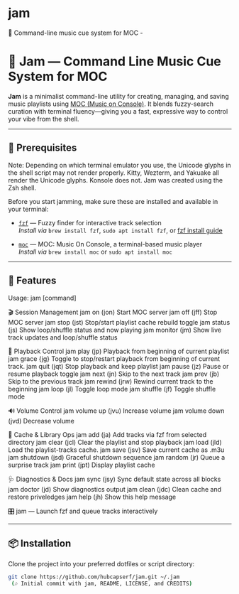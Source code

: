 
# jam
🎵 Command-line music cue system for MOC - 

# 🎵 Jam — Command Line Music Cue System for MOC

**Jam** is a minimalist command-line utility for creating, managing, and saving music playlists using [MOC (Music on Console)](https://moc.daper.net/). It blends fuzzy-search curation with terminal fluency—giving you a fast, expressive way to control your vibe from the shell.

---

## 🔧 Prerequisites

Note: Depending on which terminal emulator you use, the Unicode glyphs in the shell script may not render properly. Kitty, Wezterm, and Yakuake all render the Unicode glyphs. Konsole does not. Jam was created using the Zsh shell.

Before you start jamming, make sure these are installed and available in your terminal:

- [`fzf`](https://github.com/junegunn/fzf) — Fuzzy finder for interactive track selection  
  _Install via_ `brew install fzf`, `sudo apt install fzf`, or [fzf install guide](https://github.com/junegunn/fzf#installation)

- [`moc`](https://moc.daper.net/) — MOC: Music On Console, a terminal-based music player  
  _Install via_ `brew install moc` or `sudo apt install moc`

---

## 🎸 Features

Usage: jam [command]

 🎬 Session Management
  jam on          (jon)     Start MOC server
  jam off         (jff)     Stop MOC server
  jam stop        (jst)     Stop/start playlist cache rebuild toggle
  jam status      (js)      Show loop/shuffle status and now playing
  jam monitor     (jm)      Show live track updates and loop/shuffle status

 🎵 Playback Control
  jam play        (jp)      Playback from beginning of current playlist
  jam grace       {jg}      Toggle to stop/restart playback from beginning of current track.
  jam quit        (jqt)     Stop playback and keep playlist
  jam pause       (jz)      Pause or resume playback toggle
  jam next        (jn)      Skip to the next track
  jam prev        (jb)      Skip to the previous track
  jam rewind      (jrw)     Rewind current track to the beginning
  jam loop        (jl)      Toggle loop mode
  jam shuffle     (jf)      Toggle shuffle mode

 🔊 Volume Control
  jam volume up   (jvu)     Increase volume
  jam volume down (jvd)     Decrease volume

 📁 Cache & Library Ops
  jam add         (ja)      Add tracks via fzf from selected directory
  jam clear       (jcl)     Clear the playlist and stop playback
  jam load        (jld)     Load the playlist-tracks cache.
  jam save        (jsv)     Save current cache as .m3u
  jam shutdown    (jsd)     Graceful shutdown sequence
  jam random      (jr)      Queue a surprise track
  jam print       (jpt)     Display playlist cache

 🩺 Diagnostics & Docs
  jam sync        (jsy)     Sync default state across all blocks
  jam doctor      (jd)      Show diagnostics output
  jam clean       (jdc)     Clean cache and restore priveledges
  jam help        (jh)      Show this help message

🎛  jam  — Launch fzf and queue tracks interactively

---

## 📦 Installation

Clone the project into your preferred dotfiles or script directory:

```bash
git clone https://github.com/hubcapserf/jam.git ~/.jam
 (🎶 Initial commit with jam, README, LICENSE, and CREDITS)
